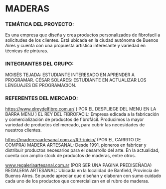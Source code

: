 # MADERAS

### TEMÁTICA DEL PROYECTO:

Es una empresa que diseña y crea productos personalizados de fibrofacil a solicitudes de los clientes. Está ubicada en la ciudad autónoma de Buenos Aires y cuenta con una propuesta artística interesante y variedad en técnicas de pinturas.


### INTEGRANTES DEL GRUPO:

MOISÉS TEJADA: ESTUDIANTE INTERESADO EN APRENDER A PROGRAMAR.
CÉSAR SOLARES: ESTUDIANTE EN ACTUALIZAR LOS LENGUAJES DE PROGRAMACION.

### REFERENTES DEL MERCADO:

https://www.elreydelfibro.com.ar/ ( POR EL DESPLIEGE DEL MENU EN LA BARRA MENU )
EL REY DEL FIBROFÁCIL:
Empresa edicada a la fabricación y comercialización de productos de fibrofácil. Producimos la mayor variedad de productos del mercado, para cubrir las necesidades de nuestros clientes.

https://madereraartesanal.com.ar/#!/-inicio/ (POR EL CARRITO DE COMPRA)
MADERA ARTESANAL:
Desde 1991, pioneros en fabricar y distribuir productos necesarios para el desarrollo del arte. En la actualidad, cuenta con amplio stock de productos de maderas, entre otros.

www.regaleriaartesanal.com.ar (POR SER UNA PAGINA PREDISEÑADA)
REGALERIA ARTESANAL:
Ubicada en la localidad de Banfield, Provincia de Buenos Aires. Se puede apreciar que diseñan y elaboran con sumo cuidado cada uno de los productos que comercializan en el rubro de maderas.






